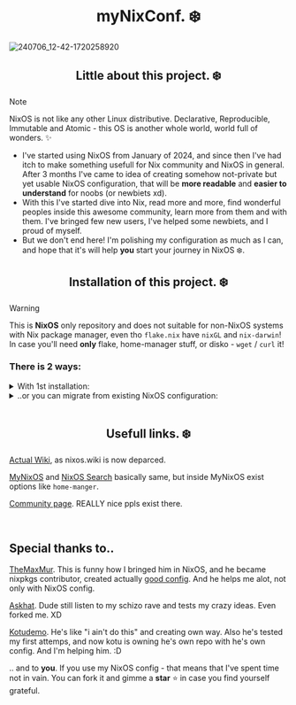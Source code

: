 <h1 align=center>myNixConf. ❄️</h1>

![240706_12-42-1720258920](https://github.com/s0me1newithhand7s/myNixConf/assets/117505144/15ae1a67-5e63-4333-a0ab-c948e63d7d70)


<h2 align=center>Little about this project. ❄️</h2>

> [!NOTE] 
> NixOS is not like any other Linux distributive. Declarative, Reproducible, Immutable and Atomic - this OS is another whole world, world full of wonders. ✨

* I've started using NixOS from January of 2024, and since then I've had itch to make something usefull for Nix community and NixOS in general. After 3 months I've came to idea of creating somehow not-private but yet usable NixOS configuration, that will be **more readable** and **easier to understand** for noobs (or newbiets xd).
* With this I've started dive into Nix, read more and more, find wonderful peoples inside this awesome community, learn more from them and with them. I've bringed few new users, I've helped some newbiets, and I proud of myself.
* But we don't end here! I'm polishing my configuration as much as I can, and hope that it's will help **you** start your journey in NixOS ❄️.


<h2 align=center>Installation of this project. ❄️</h2>

> [!WARNING]
> This is **NixOS** only repository and does not suitable for non-NixOS systems with Nix package manager, even tho `flake.nix` have `nixGL` and `nix-darwin`!
> In case you'll need **only** flake, home-manager stuff, or disko - `wget` / `curl` it!

### There is 2 ways:

<details><summary>With 1st installation:</summary>

   1. Enter `nix-shell` with your desire text editor and git.
   2. Clone this repo!
   3. `cd` into repo directory.
   4. Edit `disko.nix`, more about disko [here](https://github.com/nix-community/disko). 🪩
   5. Run `nix --experimental-features "nix-command flakes" run github:nix-community/disko -- --mode disko disk.nix` to partition your disks!
   6. Mount disks, I hope this isn't hard part for you.
   7. Now `nixos-generate-config --root /mnt`
   8. Open new terminal / tty session or use tmux, you'll need to copy some info from `hw-conf.nix` that nixos generates.
   9. Paste 'em inside new configuration's modules.
   10. Configure existing modules according to your needs.
   11. Add new modulse in case you'll find them necessary.
   12. Edit `flake.nix`, `home.nix` and delete `disko.nix`, with unused modules.
   13. Triple-check everything.
   14. And now we roll! Remove **files** inside generated `/mnt/etc/nixos`, not the directory itself.
   15. Move new configuration inside `/mnt/etc/nixos`.
   16. And you did it! After `nixos-install --flake /mnt/etc/nixos/.#hostname` and debugging some rookie mistakes you'll find youself with fresh shiny NixOS ❄️! 

</details>

<details><summary>..or you can migrate from existing NixOS configuration:</summary>

   1. Enter `nix-shell` with your desire text editor and git.
   2. Clone this repo!
   3. `cd` into repo directory.
   5. Open new terminal, we need to copy your existing configuration from `/etc/nixos`.
   6. But before transition, **backup** existing configuration, `mkdir /etc/nixbackup` and `cp -r /etc/nixos /etc/nixbackup`.
   7. Open your existing configuration.
   8. Paste needed options inside new configuration's modules.
   9. Configure existing modules according to your needs.
   10. Add new modulse in case you'll find them necessary.
   11. Edit `flake.nix`, `home.nix` and delete `disko.nix`, with unused modules.
   12. Triple-check everything.
   13. Delete existing files inside `/etc/nixos`.
   14. Move new configuration inside `/etc/nixos`.
   15. Use `nixos-rebuild test --flake /etc/nixos/.#` for debbugging!
   16. After that - `nixos-rebuild boot --flake /etc/nixos/.# --upgrade-all` and reboot into your new NixOS ❄️!

</details>

<br>

<h2 align=center>Usefull links. ❄️</h2>

[Actual Wiki](https://wiki.nixos.org/), as nixos.wiki is now deparced.

[MyNixOS](https://mynixos.com/) and [NixOS Search](https://search.nixos.org/) basically same, but inside MyNixOS exist options like `home-manger`.

[Community page](https://nixos.org/community/). REALLY nice ppls exist there.

<br>

<h2>Special thanks to..</h2>

[TheMaxMur](https://github.com/themaxmur). This is funny how I bringed him in NixOS, and he became nixpkgs contributor, created actually [good config](https://github.com/TheMaxMur/NixOS-Configuration). And he helps me alot, not only with NixOS config.

[Askhat](https://github.com/aski425). Dude still listen to my schizo rave and tests my crazy ideas. Even forked me. XD

[Kotudemo](https://github.com/kotudemo). He's like "i ain't do this" and creating own way. Also he's tested my first attemps, and now kotu is owning he's own repo with he's own config. And I'm helping him. :D

.. and to **you**. If you use my NixOS config - that means that I've spent time not in vain. You can fork it and gimme a **star** ⭐ in case you find yourself grateful.
